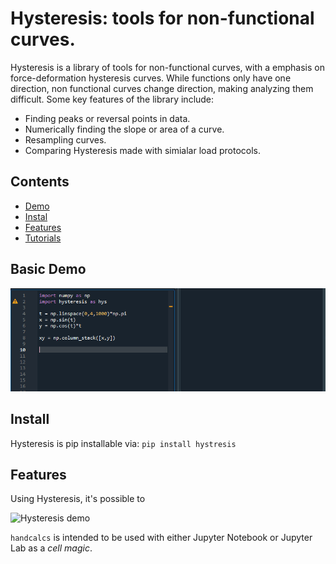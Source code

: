 <h1 align = "Left">Hysteresis: tools for non-functional curves.</h1>


Hysteresis is a library of tools for non-functional curves, with a emphasis on force-deformation hysteresis curves.
While functions only have one direction, non functional curves change direction, making analyzing them difficult.
Some key features of the library include:

* Finding peaks or reversal points in data.
* Numerically finding the slope or area of a curve.
* Resampling curves.
* Comparing Hysteresis made with simialar load protocols.

## Contents

* [Demo](https://github.com/cslotboom/Hysteresis#demo)
* [Instal](https://github.com/cslotboom/Hysteresis#instal)
* [Features](https://github.com/cslotboom/Hysteresis#features)
* [Tutorials](https://github.com/cslotboom/Hysteresis#tutorials)

## Basic Demo

![Hysteresis demo](doc/images/demo.gif)


## Install

Hysteresis is pip installable via:
`pip install hystresis`



## Features

Using Hysteresis, it's possible to 




![Hysteresis demo](docs/images/demo.gif)


`handcalcs` is intended to be used with either Jupyter Notebook or Jupyter Lab as a _cell magic_.